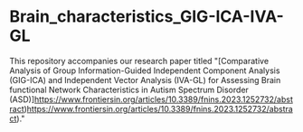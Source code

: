 # Brain_characteristics_GIG-ICA-IVA-GL
This repository accompanies our research paper titled "[Comparative Analysis of Group Information-Guided Independent Component Analysis (GIG-ICA)
and Independent Vector Analysis (IVA-GL) for Assessing Brain functional Network Characteristics in Autism Spectrum Disorder (ASD)]https://www.frontiersin.org/articles/10.3389/fnins.2023.1252732/abstract)https://www.frontiersin.org/articles/10.3389/fnins.2023.1252732/abstract)." 
